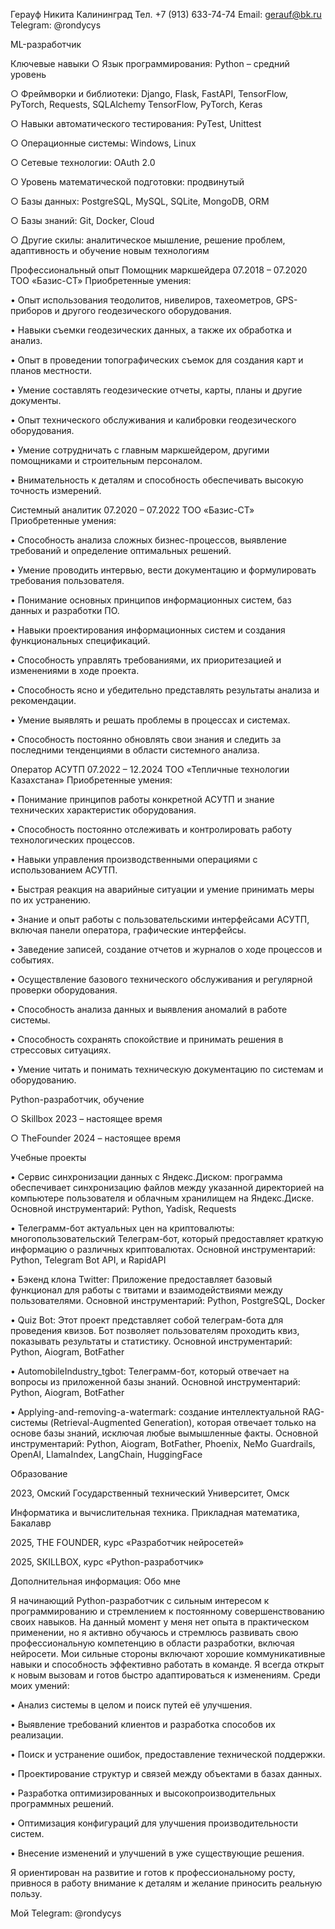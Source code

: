 Герауф Никита
Калининград
Тел. +7 (913) 633-74-74
Email: gerauf@bk.ru
Telegram: @rondycys

ML-разработчик

Ключевые навыки
○	Язык программирования: Python – средний уровень

○	Фреймворки и библиотеки: Django, Flask, FastAPI, TensorFlow, PyTorch, Requests, SQLAlchemy
TensorFlow, PyTorch, Keras

○	Навыки автоматического тестирования: PyTest, Unittest
	
○	Операционные системы: Windows, Linux

○	Сетевые технологии: OAuth 2.0

○	Уровень математической подготовки: продвинутый

○	Базы данных: PostgreSQL, MySQL, SQLite, MongoDB, ORM

○	Базы знаний: Git, Docker, Cloud

○	Другие скилы: аналитическое мышление, решение проблем, адаптивность и обучение новым технологиям


Профессиональный опыт
Помощник маркшейдера					07.2018 – 07.2020
ТОО «Базис-СТ»
Приобретенные умения:

•	Опыт использования теодолитов, нивелиров, тахеометров, GPS-приборов и другого геодезического оборудования. 

•	Навыки съемки геодезических данных, а также их обработка и анализ. 

•	Опыт в проведении топографических съемок для создания карт и планов местности. 

•	Умение составлять геодезические отчеты, карты, планы и другие документы. 

•	Опыт технического обслуживания и калибровки геодезического оборудования. 

•	Умение сотрудничать с главным маркшейдером, другими помощниками и строительным персоналом.

•	Внимательность к деталям и способность обеспечивать высокую точность измерений.


Системный аналитик						07.2020 – 07.2022
ТОО «Базис-СТ»
Приобретенные умения:

•	Способность анализа сложных бизнес-процессов, выявление требований и определение оптимальных решений. 

•	Умение проводить интервью, вести документацию и формулировать требования пользователя. 

•	Понимание основных принципов информационных систем, баз данных и разработки ПО. 

•	Навыки проектирования информационных систем и создания функциональных спецификаций.

•	Способность управлять требованиями, их приоритезацией и изменениями в ходе проекта. 

•	Способность ясно и убедительно представлять результаты анализа и рекомендации. 

•	Умение выявлять и решать проблемы в процессах и системах. 

•	Способность постоянно обновлять свои знания и следить за последними тенденциями в области системного анализа.



Оператор АСУТП						07.2022 – 12.2024
ТОО «Тепличные технологии Казахстана»
Приобретенные умения:

•	 Понимание принципов работы конкретной АСУТП и знание технических характеристик оборудования. 

•	Способность постоянно отслеживать и контролировать работу технологических процессов. 

•	Навыки управления производственными операциями с использованием АСУТП. 

•	Быстрая реакция на аварийные ситуации и умение принимать меры по их устранению. 

•	Знание и опыт работы с пользовательскими интерфейсами АСУТП, включая панели оператора, графические интерфейсы. 

•	Заведение записей, создание отчетов и журналов о ходе процессов и событиях. 

•	Осуществление базового технического обслуживания и регулярной проверки оборудования. 

•	Способность анализа данных и выявления аномалий в работе системы. 

•	Способность сохранять спокойствие и принимать решения в стрессовых ситуациях. 

•	Умение читать и понимать техническую документацию по системам и оборудованию.


Python-разработчик, обучение				

○	Skillbox  						2023 – настоящее время

○	TheFounder					2024 – настоящее время

Учебные проекты				


•	Сервис синхронизации данных с Яндекс.Диском: программа обеспечивает синхронизацию файлов между указанной директорией на компьютере пользователя и облачным хранилищем на Яндекс.Диске. 
Основной инструментарий: Python, Yadisk, Requests

•	Телеграмм-бот актуальных цен на криптовалюты: многопользовательский Телеграм-бот, который предоставляет краткую информацию о различных криптовалютах.
Основной инструментарий: Python, Telegram Bot API, и RapidAPI

•	Бэкенд клона Twitter: Приложение предоставляет базовый функционал для работы с твитами и взаимодействиями между пользователями.
Основной инструментарий: Python, PostgreSQL, Docker

•	Quiz Bot: Этот проект представляет собой телеграм-бота для проведения квизов. Бот позволяет пользователям проходить квиз, показывать результаты и статистику.
Основной инструментарий: Python, Aiogram, BotFather

•	AutomobileIndustry_tgbot: Телеграмм-бот, который отвечает на вопросы из приложенной базы знаний.
Основной инструментарий: Python, Aiogram, BotFather

•	Applying-and-removing-a-watermark: создание интеллектуальной RAG-системы (Retrieval-Augmented Generation), которая отвечает только на основе базы знаний, исключая любые вымышленные факты.
Основной инструментарий: Python, Aiogram, BotFather, Phoenix, NeMo Guardrails, OpenAI, LlamaIndex, LangChain, HuggingFace




Образование

2023, Омский Государственный технический Университет, Омск

Информатика и вычислительная техника. Прикладная математика, Бакалавр

2025, THE FOUNDER, курс «Разработчик нейросетей»

2025, SKILLBOX, курс «Python-разработчик»


Дополнительная информация:
Обо мне

Я начинающий Python-разработчик с сильным интересом к программированию и стремлением к постоянному совершенствованию своих навыков. На данный момент у меня нет опыта в практическом применении, но я активно обучаюсь и стремлюсь развивать свою профессиональную компетенцию в области разработки, включая нейросети. Мои сильные стороны включают хорошие коммуникативные навыки и способность эффективно работать в команде. Я всегда открыт к новым вызовам и готов быстро адаптироваться к изменениям.
Среди моих умений:

•	Анализ системы в целом и поиск путей её улучшения.

•	Выявление требований клиентов и разработка способов их реализации.

•	Поиск и устранение ошибок, предоставление технической поддержки.

•	Проектирование структур и связей между объектами в базах данных.

•	Разработка оптимизированных и высокопроизводительных программных решений.

•	Оптимизация конфигураций для улучшения производительности систем.

•	Внесение изменений и улучшений в уже существующие решения.

Я ориентирован на развитие и готов к профессиональному росту, привнося в работу внимание к деталям и желание приносить реальную пользу.

Мой Telegram: @rondycys
